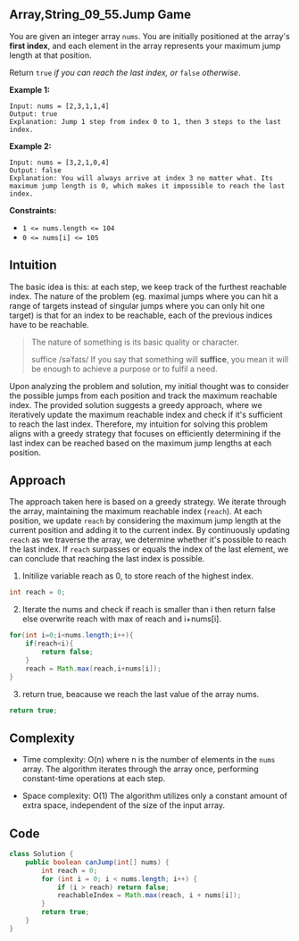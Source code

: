 ## Array,String_09_55.Jump Game

You are given an integer array `nums`. You are initially positioned at the array's **first index**, and each element in the array represents your maximum jump length at that position.

Return `true` *if you can reach the last index, or* `false` *otherwise*.

**Example 1:**

```
Input: nums = [2,3,1,1,4]
Output: true
Explanation: Jump 1 step from index 0 to 1, then 3 steps to the last index.
```

**Example 2:**

```
Input: nums = [3,2,1,0,4]
Output: false
Explanation: You will always arrive at index 3 no matter what. Its maximum jump length is 0, which makes it impossible to reach the last index.
```

**Constraints:**

- `1 <= nums.length <= 104`
- `0 <= nums[i] <= 105`

## Intuition

The basic idea is this: at each step, we keep track of the furthest reachable index. The nature of the problem (eg. maximal jumps where you can hit a range of targets instead of singular jumps where you can only hit one target) is that for an index to be reachable, each of the previous indices have to be reachable.

> The nature of something is its basic quality or character.
>
> suffice /səˈfaɪs/ If you say that something will <b>suffice</b>, you mean it will be enough to achieve a purpose or to fulfil a need.

Upon analyzing the problem and solution, my initial thought was to consider the possible jumps from each position and track the maximum reachable index. The provided solution suggests a greedy approach, where we iteratively update the maximum reachable index and check if it's sufficient to reach the last index. Therefore, my intuition for solving this problem aligns with a greedy strategy that focuses on efficiently determining if the last index can be reached based on the maximum jump lengths at each position.

## Approach

The approach taken here is based on a greedy strategy. We iterate through the array, maintaining the maximum reachable index (`reach`). At each position, we update `reach` by considering the maximum jump length at the current position and adding it to the current index. By continuously updating `reach` as we traverse the array, we determine whether it's possible to reach the last index. If `reach` surpasses or equals the index of the last element, we can conclude that reaching the last index is possible.

1. Initilize variable reach as 0, to store reach of the highest index.

```java
int reach = 0;
```

2. Iterate the nums and check if reach is smaller than i then return false else overwrite reach with max of reach and i+nums[i].

```java
for(int i=0;i<nums.length;i++){
    if(reach<i){
        return false;
    }
    reach = Math.max(reach,i+nums[i]);
}
```

3. return true, beacause we reach the last value of the array nums.

```java
return true;
```

## Complexity

- Time complexity: O(n) where n is the number of elements in the `nums` array. The algorithm iterates through the array once, performing constant-time operations at each step.

- Space complexity: O(1) The algorithm utilizes only a constant amount of extra space, independent of the size of the input array.

## Code

```java
class Solution {
    public boolean canJump(int[] nums) {
        int reach = 0;
        for (int i = 0; i < nums.length; i++) {
            if (i > reach) return false;
            reachableIndex = Math.max(reach, i + nums[i]);
        }
        return true;
    }
}
```